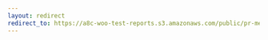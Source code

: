 ```yaml
---
layout: redirect
redirect_to: https://a8c-woo-test-reports.s3.amazonaws.com/public/pr-merge/43001/e2e/index.html
---
```

